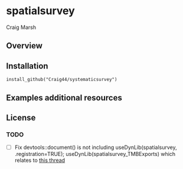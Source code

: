 # spatialsurvey
Craig Marsh
## Overview
## Installation
`install_github("Craig44/systematicsurvey")`

## Examples additional resources

## License

### TODO

- [ ] Fix devtools::document() is not including useDynLib(spatialsurvey, .registration=TRUE); useDynLib(spatialsurvey_TMBExports) which relates to [this thread](https://github.com/mlysy/TMBtools/issues/4)




